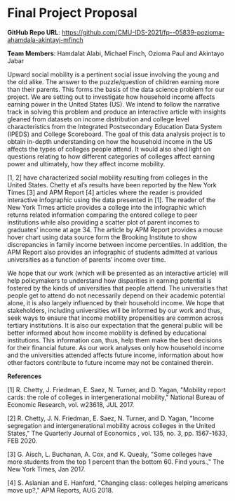 # Final Project Proposal

**GitHub Repo URL**: https://github.com/CMU-IDS-2021/fp--05839-pozioma-ahamdala-akintayj-mfinch

**Team Members**: Hamdalat Alabi, Michael Finch, Ozioma Paul and Akintayo Jabar

Upward social mobility is a pertinent social issue involving the young and the old alike. The answer to the puzzle/question of children earning more than their parents. This forms the basis of the data science problem for our project. We are setting out to investigate how household income affects earning power in the United States (US). We intend to follow the narrative track in solving this problem and produce an interactive article with insights gleaned from datasets on income distribution and college level characteristics from the Integrated Postsecondary Education Data System (IPEDS) and College Scoreboard. The goal of this data analysis project is to obtain in-depth understanding on how the household income in the US affects the types of colleges people attend. It would also shed light on questions relating to how different categories of colleges affect earning power and ultimately, how they affect income mobility.

[1, 2] have characterized social mobility resulting from colleges in the United States. Chetty et al’s results have been reported by the New York Times [3] and APM Report [4] articles where the reader is provided interactive infographic using the data presented in [1]. The reader of the New York Times article provides a college into the infographic which returns related information comparing the entered college to peer institutions while also providing a scatter plot of parent incomes to graduates’ income at age 34. The article by APM Report provides a mouse hover chart using data source form the Brooking Institute to show discrepancies in family income between income percentiles. In addition, the APM Report also provides an infographic of students admitted at various universities as a function of parents’ income over time.  

We hope that our work (which will be presented as an interactive article) will help policymakers to understand how disparities in earning potential is fostered by the kinds of universities that people attend. The universities that people get to attend do not necessarily depend on their academic potential alone, it is also largely influenced by their household income. We hope that stakeholders, including universities will be informed by our work and thus, seek ways to ensure that income mobility propensities are common across tertiary institutions. It is also our expectation that the general public will be better informed about how income mobility is defined by educational institutions. This information can, thus, help them make the best decisions for their financial future. As our work analyses only how household income and the universities attended affects future income, information about how other factors contribute to future income may not be contained therein.

**References**

[1]
R. Chetty, J. Friedman, E. Saez, N. Turner, and D. Yagan, "Mobility report cards: the role of colleges in intergenerational mobility," National Bureau of Economic Research, vol. w23618, JUL 2017.

[2]
R. Chetty, J. N. Friedman, E. Saez, N. Turner, and D. Yagan, "Income segregation and intergenerational mobility across colleges in the United States," The Quarterly Journal of Economics , vol. 135, no. 3, pp. 1567-1633, FEB 2020.

[3]
G. Aisch, L. Buchanan, A. Cox, and K. Quealy, "Some colleges have more students from the top 1 percent than the bottom 60. Find yours.," The New York Times, Jan 2017.

[4]
S. Aslanian and E. Hanford, "Changing class: colleges helping americans move up?," APM Reports, AUG 2018.
